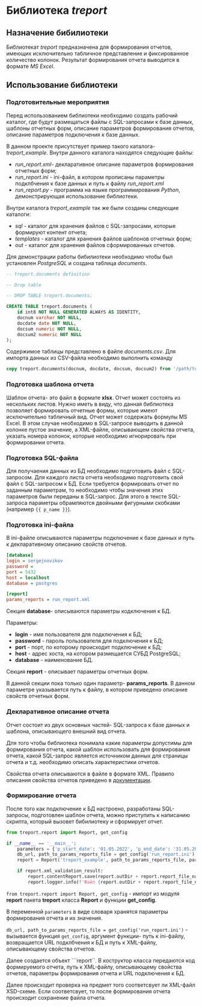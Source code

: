 # Библиотека _treport_

## Назначение бибилиотеки

Библиотекат _treport_ предназначена для формирования отчетов, имеющих исключительно табличное представление 
и фиксированное количество колонок. Результат формирования отчета выводится в формате _MS Excel_.

## Использование библиотеки

### Подготовительные мероприятия

Перед использованием библиотеки необходимо создать рабочий каталог, где будут размещаться файлы с SQL-запросами
к базе данных, шаблоны отчетных форм, описание параметров формирования отчетов, описание параметров подключения
к базе данных.

В данном проекте присутствует пример такого каталога- _treport_example_. Внутри данного каталога находятся следующие файлы:

- _run_report.xml_- декларативное описание параметров формирования отчетных форм;
- _run_report.ini_ - ini-файл, в котором прописаны параметры подклбчения к базе данных и путь к файлу _run_report.xml_
- _run_report.py_ - программа на языке программирования _Python_, демонстрирующая использование библиотеки.

Внутри каталога _treport_example_ так же были созданы следующие каталоги:

- _sql_ - каталог для хранения файлов с SQL-запросами, которые формируют контент отчета;
- _templates_ - каталог для хранения файлов шаблонов отчетных форм;
- _out_ - каталог для хранения файлов сформированных отчетов.

Для демонстрации работы бибилиотеки необходимо чтобы был установлен _PostgreSQL_ и создана таблица _documents_.

~~~sql
-- treport.documents definition

-- Drop table

-- DROP TABLE treport.documents;

CREATE TABLE treport.documents (
	id int8 NOT NULL GENERATED ALWAYS AS IDENTITY,
	docnum varchar NOT NULL,
	docdate date NOT NULL,
	docsum numeric NOT NULL,
	docsum2 numeric NOT NULL
);
~~~
Содержимое таблицы представлено в файле _documents.csv_. Для импорта данных из CSV-файла необходимо выполнить команду

~~~sql
copy treport.documents(docnum, docdate, docsum, docsum2) from '/path/to/documents.csv' delimiter ';' csv header;
~~~

### Подготовка шаблона отчета

Шаблон отчета- это файл в формате __xlsx__. Отчет может состоять из нескольких листов.
Нужно иметь в виду, что данная библиотека позволяет формировать отчетные формы, которые имеют
исключительно табличный вид. Отчет может содержать формулы MS Excel. В этом случае
необходимо в SQL-запросе выводить в данной колонке пустое значение, а 
XML-файле, описывающем свойства отчета, указать номера колонок, которые необходимо
игнорировать при формировании отчета. 

### Подготовка SQL-файла

Для получаения данных из БД необходимо подготовить файл с SQL-запросом.
Для каждого листа отчета необходимо подготовить свой файл с SQL-запросом к БД.
Если требуется формировать отчет по заданным параметрам, то необходимо чтобы
значения этих параметров были переданы в SQL-запрос. Для этого в тексте SQL-запроса
параметры обрамляются двойными фигурными скобками (например ```{{ p_name }}```).

### Подготовка ini-файла

В ini-файле описываются параметры подключение к базе данных и путь к декларативному
описанию свойств отчетов.

~~~ini
[database]
login = sergejnovikov
password =
port = 5432
host = localhost
database = postgres

[report]
params_reports = run_report.xml
~~~

Секция __database__- описываются параметры кодключения к БД.

Параметры:

- __login__ - имя пользователя для подключения к БД;
- __password__ - пароль пользователя для подключения к БД;
- __port__ - порт, по которому происходит подключение к БД;
- __host__ - адрес хоста, на котором размещается СУБД PostgreSQL;
- __database__ - наименование БД.

Секция __report__ - описывает параметры отчетных форм.

В данной секции пока только один параметр- __params_reports__. В данном параметре
указывается путь к файлу, в котором приведено описание свойств отчетных форм.

### Декларативное описание отчета

Отчет состоит из двух основных частей- SQL-запроса к базе данных и шаблона, описывающего внешний вид отчета.

Для того чтобы библиотека понимала какие параметры допустимы для формирования отчета, какой шаблон использовать
для формирования отчета, какой SQL-запрос является источником данных для страницы отчета и т.д. необходимо 
описать характеристики отчетов.

Свойства отчета описываются в файле в формате XML. Правило описания свойства
отчетов приведено в [документации](https://github.com/novikov-nsa/treport/wiki/%D0%94%D0%B5%D0%BA%D0%BB%D0%B0%D1%80%D0%B0%D1%82%D0%B8%D0%B2%D0%BD%D0%BE%D0%B5-%D0%BE%D0%BF%D0%B8%D1%81%D0%B0%D0%BD%D0%B8%D0%B5-%D0%BE%D1%82%D1%87%D0%B5%D1%82%D0%B0).

### Формирование отчета

После того как подключение к БД настроено, разработаны SQL-запросы, подготовлен шаблон отчета,
можно приступить к написанию скрипта, который вызовет бибилиотеку и сформирует отчет.

~~~python
from treport.report import Report, get_config

if __name__ == '__main__':
    parameters = {'p_start_date': '01.05.2022', 'p_end_date': '31.05.2022'}
    db_url, path_to_params_reports_file = get_config('run_report.ini')
    report = Report('treport_example', path_to_params_reports_file, parameters, db_url)

    if report.xml_validation_result:
        report.contentReport.save(report.outDir + report.report_file_name)
        report.logger.info(f'Файл {report.outDir + report.report_file_name} сохранен')
~~~

```from treport.report import Report, get_config``` - импорт из модуля
__report__ пакета __treport__ класса __Report__ и функции __get_config__.

В переменной ```parameters``` в виде словаря хранятся параметры формирования отчета
и их значения.

```db_url, path_to_params_reports_file = get_config('run_report.ini')``` - 
вызывается функция ```get_config```, аргумент функции- путь к ini-файлу, 
возвращается URL  подклбчения к БД и путь к XML-файлу, описывающему свойства
отчетов.

Далее создается объект ```report``. В коструктор класса передаются код формируемого отчета,
путь к XML-файлу, описывающему свойства отчетов, параметры формирования отчета и URL подключения к БД.

Далее происходит проверка на предмет того соответсвует ли XML-файл XSD-схеме.
Если соответсвует, то после формирования отчета происходит сохранение файла отчета.




